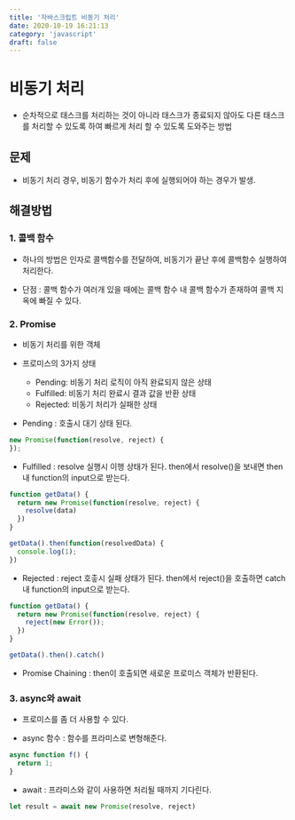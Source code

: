 ```yaml
---
title: '자바스크립트 비동기 처리'
date: 2020-10-19 16:21:13
category: 'javascript'
draft: false
---
```


# 비동기 처리
- 순차적으로 태스크를 처리하는 것이 아니라 태스크가 종료되지 않아도 다른 태스크를 처리할 수 있도록 하여 빠르게 처리 할 수 있도록 도와주는 방법

## 문제
- 비동기 처리 경우, 비동기 함수가 처리 후에 실행되어야 하는 경우가 발생.

## 해결방법

### 1. 콜백 함수
- 하나의 방법은 인자로 콜백함수를 전달하여, 비동기가 끝난 후에 콜백함수 실행하여 처리한다.

- 단점 : 콜백 함수가 여러개 있을 때에는 콜백 함수 내 콜백 함수가 존재하여 콜백 지옥에 빠질 수 있다.

### 2. Promise
- 비동기 처리를 위한 객체

- 프로미스의 3가지 상태
  - Pending: 비동기 처리 로직이 아직 완료되지 않은 상태
  - Fulfilled: 비동기 처리 완료시 결과 값을 반환 상태
  - Rejected: 비동기 처리가 실패한 상태

- Pending : 호출시 대기 상태 된다.

```javascript
new Promise(function(resolve, reject) {
});
```

- Fulfilled : resolve 실행시 이행 상태가 된다. then에서 resolve()을 보내면 then내 function의 input으로 받는다.

```javascript
function getData() {
  return new Promise(function(resolve, reject) {
    resolve(data)
  })
}

getData().then(function(resolvedData) {
  console.log(1);
})
```

- Rejected : reject 호춯시 실패 상태가 된다. then에서 reject()을 호출하면 catch내 function의 input으로 받는다.
```javascript
function getData() {
  return new Promise(function(resolve, reject) {
    reject(new Error());
  })
}

getData().then().catch()
```

- Promise Chaining : then이 호출되면 새로운 프로미스 객체가 반환된다.

### 3. async와 await
- 프로미스를 좀 더 사용할 수 있다.

- async 함수 : 함수를 프라미스로 변형해준다.
```javascript
async function f() {
  return 1;
}
```

- await : 프라미스와 같이 사용하면 처리될 때까지 기다린다.
```javascript
let result = await new Promise(resolve, reject)
```
